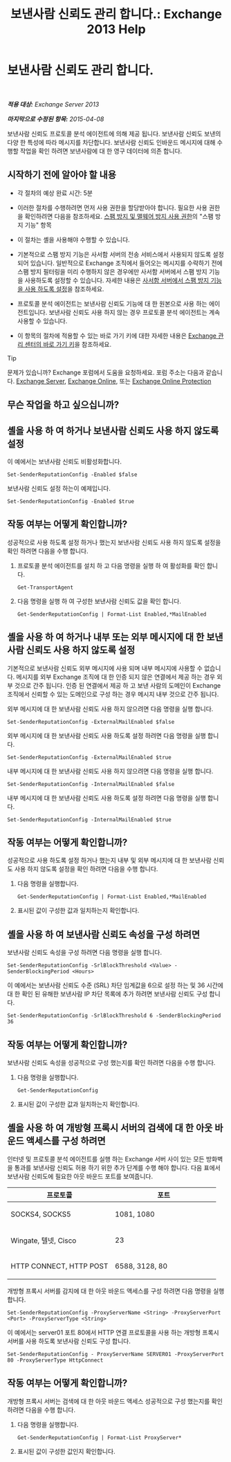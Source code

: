 ﻿---
title: '보낸사람 신뢰도 관리 합니다.: Exchange 2013 Help'
TOCTitle: 보낸사람 신뢰도 관리 합니다.
ms:assetid: f2716bd9-e3ac-46d9-9264-4e3dabfa0f38
ms:mtpsurl: https://technet.microsoft.com/ko-kr/library/Bb125186(v=EXCHG.150)
ms:contentKeyID: 50484521
ms.date: 05/22/2018
mtps_version: v=EXCHG.150
ms.translationtype: MT
---

# 보낸사람 신뢰도 관리 합니다.

 

_**적용 대상:** Exchange Server 2013_

_**마지막으로 수정된 항목:** 2015-04-08_

보낸사람 신뢰도 프로토콜 분석 에이전트에 의해 제공 됩니다. 보낸사람 신뢰도 보낸의 다양 한 특성에 따라 메시지를 차단합니다. 보낸사람 신뢰도 인바운드 메시지에 대해 수행할 작업을 확인 하려면 보낸사람에 대 한 영구 데이터에 의존 합니다.

## 시작하기 전에 알아야 할 내용

  - 각 절차의 예상 완료 시간: 5분

  - 이러한 절차를 수행하려면 먼저 사용 권한을 할당받아야 합니다. 필요한 사용 권한을 확인하려면 다음을 참조하세요. [스팸 방지 및 맬웨어 방지 사용 권한](anti-spam-and-anti-malware-permissions-exchange-2013-help.md)의 "스팸 방지 기능" 항목

  - 이 절차는 셸을 사용해야 수행할 수 있습니다.

  - 기본적으로 스팸 방지 기능은 사서함 서버의 전송 서비스에서 사용되지 않도록 설정되어 있습니다. 일반적으로 Exchange 조직에서 들어오는 메시지를 수락하기 전에 스팸 방지 필터링을 미리 수행하지 않은 경우에만 사서함 서버에서 스팸 방지 기능을 사용하도록 설정할 수 있습니다. 자세한 내용은 [사서함 서버에서 스팸 방지 기능을 사용 하도록 설정](enable-anti-spam-functionality-on-mailbox-servers-exchange-2013-help.md)을 참조하세요.

  - 프로토콜 분석 에이전트는 보낸사람 신뢰도 기능에 대 한 원본으로 사용 하는 에이전트입니다. 보낸사람 신뢰도 사용 하지 않는 경우 프로토콜 분석 에이전트는 계속 사용할 수 있습니다.

  - 이 항목의 절차에 적용할 수 있는 바로 가기 키에 대한 자세한 내용은 [Exchange 관리 센터의 바로 가기 키](keyboard-shortcuts-in-the-exchange-admin-center-exchange-online-protection-help.md)을 참조하세요.


> [!TIP]
> 문제가 있습니까? Exchange 포럼에서 도움을 요청하세요. 포럼 주소는 다음과 같습니다. <A href="https://go.microsoft.com/fwlink/p/?linkid=60612">Exchange Server</A>, <A href="https://go.microsoft.com/fwlink/p/?linkid=267542">Exchange Online</A>, 또는 <A href="https://go.microsoft.com/fwlink/p/?linkid=285351">Exchange Online Protection</A>



## 무슨 작업을 하고 싶으십니까?

## 셸을 사용 하 여 하거나 보낸사람 신뢰도 사용 하지 않도록 설정

이 예에서는 보낸사람 신뢰도 비활성화합니다.

    Set-SenderReputationConfig -Enabled $false

보낸사람 신뢰도 설정 하는이 예제입니다.

    Set-SenderReputationConfig -Enabled $true

## 작동 여부는 어떻게 확인합니까?

성공적으로 사용 하도록 설정 하거나 했는지 보낸사람 신뢰도 사용 하지 않도록 설정을 확인 하려면 다음을 수행 합니다.

1.  프로토콜 분석 에이전트를 설치 하 고 다음 명령을 실행 하 여 활성화를 확인 합니다.
    
        Get-TransportAgent

2.  다음 명령을 실행 하 여 구성한 보낸사람 신뢰도 값을 확인 합니다.
    
        Get-SenderReputationConfig | Format-List Enabled,*MailEnabled

## 셸을 사용 하 여 하거나 내부 또는 외부 메시지에 대 한 보낸사람 신뢰도 사용 하지 않도록 설정

기본적으로 보낸사람 신뢰도 외부 메시지에 사용 되며 내부 메시지에 사용할 수 없습니다. 메시지를 외부 Exchange 조직에 대 한 인증 되지 않은 연결에서 제공 하는 경우 외부 것으로 간주 됩니다. 인증 된 연결에서 제공 하 고 보낸 사람의 도메인이 Exchange 조직에서 신뢰할 수 있는 도메인으로 구성 하는 경우 메시지 내부 것으로 간주 됩니다.

외부 메시지에 대 한 보낸사람 신뢰도 사용 하지 않으려면 다음 명령을 실행 합니다.

    Set-SenderReputationConfig -ExternalMailEnabled $false

외부 메시지에 대 한 보낸사람 신뢰도 사용 하도록 설정 하려면 다음 명령을 실행 합니다.

    Set-SenderReputationConfig -ExternalMailEnabled $true

내부 메시지에 대 한 보낸사람 신뢰도 사용 하지 않으려면 다음 명령을 실행 합니다.

    Set-SenderReputationConfig -InternalMailEnabled $false

내부 메시지에 대 한 보낸사람 신뢰도 사용 하도록 설정 하려면 다음 명령을 실행 합니다.

    Set-SenderReputationConfig -InternalMailEnabled $true

## 작동 여부는 어떻게 확인합니까?

성공적으로 사용 하도록 설정 하거나 했는지 내부 및 외부 메시지에 대 한 보낸사람 신뢰도 사용 하지 않도록 설정을 확인 하려면 다음을 수행 합니다.

1.  다음 명령을 실행합니다.
    
        Get-SenderReputationConfig | Format-List Enabled,*MailEnabled

2.  표시된 값이 구성한 값과 일치하는지 확인합니다.

## 셸을 사용 하 여 보낸사람 신뢰도 속성을 구성 하려면

보낸사람 신뢰도 속성을 구성 하려면 다음 명령을 실행 합니다.

    Set-SenderReputationConfig -SrlBlockThreshold <Value> -SenderBlockingPeriod <Hours>

이 예에서는 보낸사람 신뢰도 수준 (SRL) 차단 임계값을 6으로 설정 하는 및 36 시간에 대 한 확인 된 유해한 보낸사람 IP 차단 목록에 추가 하려면 보낸사람 신뢰도 구성 합니다.

    Set-SenderReputationConfig -SrlBlockThreshold 6 -SenderBlockingPeriod 36

## 작동 여부는 어떻게 확인합니까?

보낸사람 신뢰도 속성을 성공적으로 구성 했는지를 확인 하려면 다음을 수행 합니다.

1.  다음 명령을 실행합니다.
    
        Get-SenderReputationConfig

2.  표시된 값이 구성한 값과 일치하는지 확인합니다.

## 셸을 사용 하 여 개방형 프록시 서버의 검색에 대 한 아웃 바운드 액세스를 구성 하려면

인터넷 및 프로토콜 분석 에이전트를 실행 하는 Exchange 서버 사이 있는 모든 방화벽을 통과를 보낸사람 신뢰도 허용 하기 위한 추가 단계를 수행 해야 합니다. 다음 표에서 보낸사람 신뢰도에 필요한 아웃 바운드 포트를 보여줍니다.


<table>
<colgroup>
<col style="width: 50%" />
<col style="width: 50%" />
</colgroup>
<thead>
<tr class="header">
<th>프로토콜</th>
<th>포트</th>
</tr>
</thead>
<tbody>
<tr class="odd">
<td><p>SOCKS4, SOCKS5</p></td>
<td><p>1081, 1080</p></td>
</tr>
<tr class="even">
<td><p>Wingate, 텔넷, Cisco</p></td>
<td><p>23</p></td>
</tr>
<tr class="odd">
<td><p>HTTP CONNECT, HTTP POST</p></td>
<td><p>6588, 3128, 80</p></td>
</tr>
</tbody>
</table>


개방형 프록시 서버를 감지에 대 한 아웃 바운드 액세스를 구성 하려면 다음 명령을 실행 합니다.

    Set-SenderReputationConfig -ProxyServerName <String> -ProxyServerPort <Port> -ProxyServerType <String>

이 예에서는 server01 포트 80에서 HTTP 연결 프로토콜을 사용 하는 개방형 프록시 서버를 사용 하도록 보낸사람 신뢰도 구성 합니다.

    Set-SenderReputationConfig - ProxyServerName SERVER01 -ProxyServerPort 80 -ProxyServerType HttpConnect

## 작동 여부는 어떻게 확인합니까?

개방형 프록시 서버는 검색에 대 한 아웃 바운드 액세스 성공적으로 구성 했는지를 확인 하려면 다음을 수행 합니다.

1.  다음 명령을 실행합니다.
    
        Get-SenderReputationConfig | Format-List ProxyServer*

2.  표시된 값이 구성한 값인지 확인합니다.

